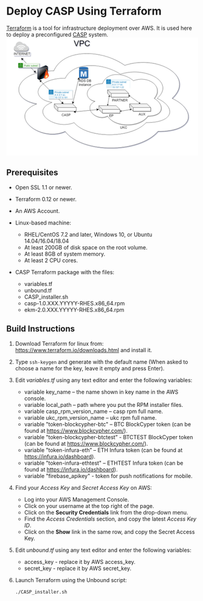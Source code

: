 # Deploy CASP Using Terraform

[Terraform](https://www.terraform.io/) is a tool for infrastructure deployment over AWS. It is used here to deploy a preconfigured [CASP](https://www.unboundtech.com/docs/CASP/CASP_User_Guide-HTML/Content/Products/CASP/CASP_Offering_Description/Solution.htm) system.
    ![Alt text](CASP_VPC.png?raw=true "CASP deployment overview")

## Prerequisites

   - Open SSL 1.1 or newer.
   - Terraform 0.12 or newer.
   - An AWS Account.
   - Linux-based machine: 
       - RHEL/CentOS 7.2 and later, Windows 10, or Ubuntu 14.04/16.04/18.04
       - At least 200GB of disk space on the root volume.
       - At least 8GB of system memory.
       - At least 2 CPU cores.
   
   - CASP Terraform package with the files:
       - variables.tf
       - unbound.tf
       - CASP_installer.sh
       - casp-1.0.XXX.YYYYY-RHES.x86_64.rpm
       - ekm-2.0.XXX.YYYYY-RHES.x86_64.rpm

## Build Instructions

1. Download Terraform for linux from: https://www.terraform.io/downloads.html and install it.

2. Type `ssh-keygen` and generate with the default name (When asked to choose a name for the key, leave it empty and press Enter).

3. Edit *variables.tf* using any text editor and enter the following variables:
	- variable key_name – the name shown in key name in the AWS console. 
	- variable local_path – path where you put the RPM installer files.
	- variable casp_rpm_version_name – casp rpm full name.
	- variable ukc_rpm_version_name – ukc rpm full name.
	- variable "token-blockcypher-btc" – BTC BlockCyper token (can be found at https://www.blockcypher.com/).
	- variable "token-blockcypher-btctest” - BTCTEST BlockCyper token (can be found at https://www.blockcypher.com/).
	- variable "token-infura-eth” – ETH Infura token (can be found at https://infura.io/dashboard). 
	- variable "token-infura-ethtest" – ETHTEST Infura token (can be found at https://infura.io/dashboard).
	- variable "firebase_apikey" - token for push notifications for mobile. 

4. Find your *Access Key* and *Secret Access Key* on AWS:
	
    - Log into your AWS Management Console.
	- Click on your username at the top right of the page.
	- Click on the **Security Credentials** link from the drop-down menu.
	- Find the *Access Credentials* section, and copy the latest *Access Key ID*.
	- Click on the **Show** link in the same row, and copy the Secret Access Key.
5. Edit *unbound.tf* using any text editor and enter the following variables:
	- access_key - replace it by AWS access_key.
	- secret_key - replace it by AWS secret_key.
6. Launch Terraform using the Unbound script:
    ```
    ./CASP_installer.sh 
    ```
    
